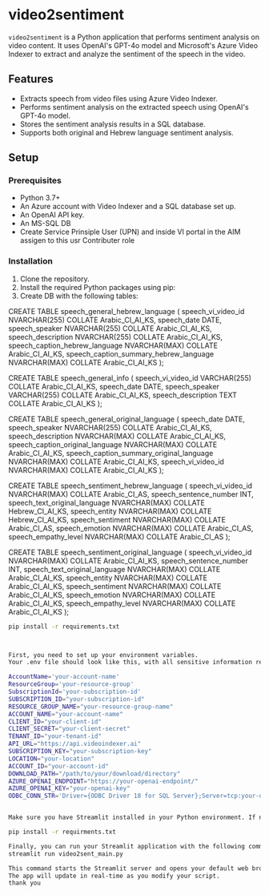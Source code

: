 # video2sentiment

`video2sentiment` is a Python application that performs sentiment analysis on video content. It uses OpenAI's GPT-4o model and Microsoft's Azure Video Indexer to extract and analyze the sentiment of the speech in the video.

## Features

- Extracts speech from video files using Azure Video Indexer.
- Performs sentiment analysis on the extracted speech using OpenAI's GPT-4o model.
- Stores the sentiment analysis results in a SQL database.
- Supports both original and Hebrew language sentiment analysis.

## Setup

### Prerequisites

- Python 3.7+
- An Azure account with Video Indexer and a SQL database set up.
- An OpenAI API key.
- An MS-SQL DB
- Create Service Prinsiple User (UPN) and inside VI portal in the AIM assigen to this usr Contributer role

### Installation

1. Clone the repository.
2. Install the required Python packages using pip:
3. Create DB with the following tables:

CREATE TABLE speech_general_hebrew_language (
    speech_vi_video_id NVARCHAR(255) COLLATE Arabic_CI_AI_KS,
    speech_date DATE,
    speech_speaker NVARCHAR(255) COLLATE Arabic_CI_AI_KS,
    speech_description NVARCHAR(255) COLLATE Arabic_CI_AI_KS,
    speech_caption_hebrew_language NVARCHAR(MAX) COLLATE Arabic_CI_AI_KS,
    speech_caption_summary_hebrew_language NVARCHAR(MAX) COLLATE Arabic_CI_AI_KS
);

CREATE TABLE speech_general_info (
    speech_vi_video_id VARCHAR(255) COLLATE Arabic_CI_AI_KS,
    speech_date DATE,
    speech_speaker VARCHAR(255) COLLATE Arabic_CI_AI_KS,
    speech_description TEXT COLLATE Arabic_CI_AI_KS
);

CREATE TABLE speech_general_original_language (
    speech_date DATE,
    speech_speaker NVARCHAR(255) COLLATE Arabic_CI_AI_KS,
    speech_description NVARCHAR(MAX) COLLATE Arabic_CI_AI_KS,
    speech_caption_original_language NVARCHAR(MAX) COLLATE Arabic_CI_AI_KS,
    speech_caption_summary_original_language NVARCHAR(MAX) COLLATE Arabic_CI_AI_KS,
    speech_vi_video_id NVARCHAR(MAX) COLLATE Arabic_CI_AI_KS
);

CREATE TABLE speech_sentiment_hebrew_language (
    speech_vi_video_id NVARCHAR(MAX) COLLATE Arabic_CI_AS,
    speech_sentence_number INT,
    speech_text_original_language NVARCHAR(MAX) COLLATE Hebrew_CI_AI_KS,
    speech_entity NVARCHAR(MAX) COLLATE Hebrew_CI_AI_KS,
    speech_sentiment NVARCHAR(MAX) COLLATE Arabic_CI_AS,
    speech_emotion NVARCHAR(MAX) COLLATE Arabic_CI_AS,
    speech_empathy_level NVARCHAR(MAX) COLLATE Arabic_CI_AS
);

CREATE TABLE speech_sentiment_original_language (
    speech_vi_video_id NVARCHAR(MAX) COLLATE Arabic_CI_AI_KS,
    speech_sentence_number INT,
    speech_text_original_language NVARCHAR(MAX) COLLATE Arabic_CI_AI_KS,
    speech_entity NVARCHAR(MAX) COLLATE Arabic_CI_AI_KS,
    speech_sentiment NVARCHAR(MAX) COLLATE Arabic_CI_AI_KS,
    speech_emotion NVARCHAR(MAX) COLLATE Arabic_CI_AI_KS,
    speech_empathy_level NVARCHAR(MAX) COLLATE Arabic_CI_AI_KS
);



```bash
pip install -r requirements.txt



First, you need to set up your environment variables. 
Your .env file should look like this, with all sensitive information replaced by placeholders:

AccountName='your-account-name'
ResourceGroup='your-resource-group'
SubscriptionId='your-subscription-id'
SUBSCRIPTION_ID="your-subscription-id"
RESOURCE_GROUP_NAME="your-resource-group-name"
ACCOUNT_NAME="your-account-name"
CLIENT_ID="your-client-id"
CLIENT_SECRET="your-client-secret"
TENANT_ID="your-tenant-id"
API_URL="https://api.videoindexer.ai"
SUBSCRIPTION_KEY="your-subscription-key"
LOCATION="your-location"
ACCOUNT_ID="your-account-id"
DOWNLOAD_PATH="/path/to/your/download/directory"
AZURE_OPENAI_ENDPOINT="https://your-openai-endpoint/"
AZURE_OPENAI_KEY="your-openai-key"
ODBC_CONN_STR='Driver={ODBC Driver 18 for SQL Server};Server=tcp:your-database-server,1433;Database=your-database;Uid=your-username;Pwd={your-password};Encrypt=yes;TrustServerCertificate=no;Connection Timeout=30;'


Make sure you have Streamlit installed in your Python environment. If not, you can install it using pip:

pip install -r requirments.txt

Finally, you can run your Streamlit application with the following command:
streamlit run video2sent_main.py

This command starts the Streamlit server and opens your default web browser to the app. 
The app will update in real-time as you modify your script.
thank you